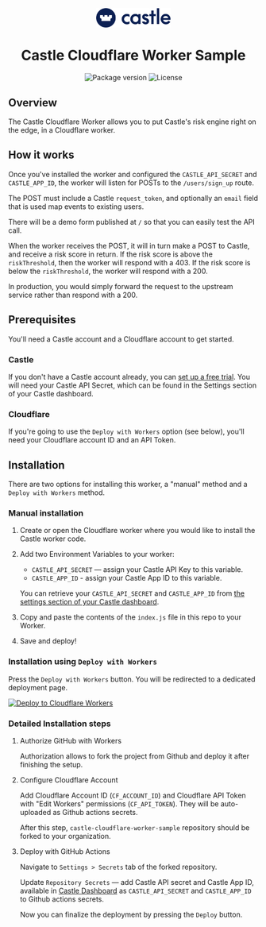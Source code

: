<div align="center">
  <img align="center" alt="Castle logo" src='./assets/castle-logo.svg' width='150'/>
</div>
<div align="center">
  <h1>Castle Cloudflare Worker Sample</h1>
</div>
<div align="center">
  <image alt="Package version" src="https://img.shields.io/github/package-json/v/castle/castle-cloudflare-worker-sample"/>
  <image alt="License" src="https://img.shields.io/github/license/castle/castle-cloudflare-worker-sample"/>
</div>

## Overview

The Castle Cloudflare Worker allows you to put Castle's risk engine right on the edge, in a Cloudflare worker.

## How it works

Once you've installed the worker and configured the `CASTLE_API_SECRET` and `CASTLE_APP_ID`, the worker will listen for POSTs to the `/users/sign_up` route.

The POST must include a Castle `request_token`, and optionally an `email` field that is used map events to existing users.

There will be a demo form published at `/` so that you can easily test the API call.

When the worker receives the POST, it will in turn make a POST to Castle, and receive a risk score in return. If the risk score is above the `riskThreshold`, then the worker will respond with a 403. If the risk score is below the `riskThreshold`, the worker will respond with a 200.

In production, you would simply forward the request to the upstream service rather than respond with a 200.

## Prerequisites

You'll need a Castle account and a Cloudflare account to get started.

### Castle

If you don't have a Castle account already, you can [set up a free trial](https://dashboard.castle.io/signup/new). You will need your Castle API Secret, which can be found in the Settings section of your Castle dashboard.

### Cloudflare

If you're going to use the `Deploy with Workers` option (see below), you'll need your Cloudflare account ID and an API Token.

## Installation

There are two options for installing this worker, a "manual" method and a `Deploy with Workers` method.

### Manual installation

1. Create or open the Cloudflare worker where you would like to install the Castle worker code.

2. Add two Environment Variables to your worker:

    * `CASTLE_API_SECRET` — assign your Castle API Key to this variable.
    * `CASTLE_APP_ID` - assign your Castle App ID to this variable.

    You can retrieve your `CASTLE_API_SECRET` and `CASTLE_APP_ID` from [the settings section of your Castle dashboard](https://dashboard.castle.io/settings/general).

3. Copy and paste the contents of the `index.js` file in this repo to your Worker.

4. Save and deploy!

### Installation using `Deploy with Workers`

Press the `Deploy with Workers` button. You will be redirected to a dedicated deployment page.

  [![Deploy to Cloudflare Workers](https://deploy.workers.cloudflare.com/button)](https://deploy.workers.cloudflare.com/?url=https://github.com/castle/castle-cloudflare-worker-sample)

### Detailed Installation steps

1. Authorize GitHub with Workers

    Authorization allows to fork the project from Github and deploy it after finishing the setup.

2. Configure Cloudflare Account

    Add Cloudflare Account ID (`CF_ACCOUNT_ID`) and Cloudflare API Token with "Edit Workers" permissions (`CF_API_TOKEN`). They will be auto-uploaded as Github actions secrets.

    After this step, `castle-cloudflare-worker-sample` repository should be forked to your organization.

3. Deploy with GitHub Actions

    Navigate to `Settings > Secrets` tab of the forked repository.

    Update `Repository Secrets` — add Castle API secret and Castle App ID, available in [Castle Dashboard](https://dashboard.castle.io/settings/general) as `CASTLE_API_SECRET` and `CASTLE_APP_ID` to Github actions secrets.

    Now you can finalize the deployment by pressing the `Deploy` button.
